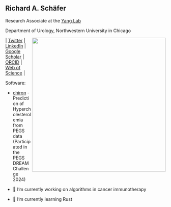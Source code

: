 ## Richard A. Schäfer

Research Associate at the [Yang Lab](https://github.com/ylab-hi)

Department of Urology, Northwestern University in Chicago

<a href="https://gitstar-ranking.com/riasc">
<img src="https://github-readme-stats.vercel.app/api?username=riasc&show_icons=true&bg_color=fff&title_color=00557f&text_color=81736d&hide_border=true&icon_color=216e39)" align="right" width=420 />
</a>

| [Twitter](https://x.com/_riasc) | [LinkedIn](https://www.linkedin.com/in/schaeferrichard/) | [Google Scholar](https://scholar.google.com/citations?user=n6OBKoIAAAAJ&hl=en) | [ORCID](https://orcid.org/0000-0001-9938-1920) | [Web of Science](https://www.webofscience.com/wos/author/record/JQW-1763-2023) |

Software:
- [chiron](https://github.com/riasc/chiron) - Prediction of Hypercholesterolemia from PEGS data (Participated in the PEGS DREAM Challenge 2024)

- 🔭 I’m currently working on algorithms in cancer immunotherapy
- 🌱 I’m currently learning Rust

<!--
**riasc/riasc** is a ✨ _special_ ✨ repository because its `README.md` (this file) appears on your GitHub profile.

Here are some ideas to get you started:

- 🔭 I’m currently working on ...
- 🌱 I’m currently learning ...
- 👯 I’m looking to collaborate on ...
- 🤔 I’m looking for help with ...
- 💬 Ask me about ...
- 📫 How to reach me: ...
- 😄 Pronouns: ...
- ⚡ Fun fact: ...
-->

          
          

